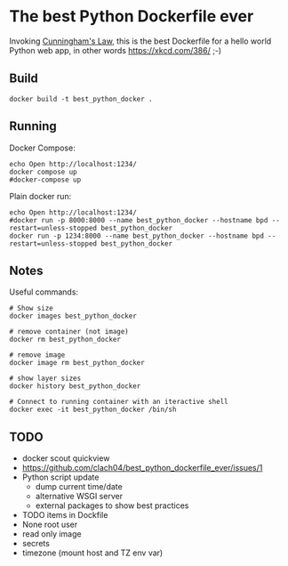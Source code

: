 # The best Python Dockerfile ever

Invoking [Cunningham's Law](https://meta.wikimedia.org/wiki/Cunningham%27s_Law), this is the best Dockerfile for a hello world Python web app, in other words https://xkcd.com/386/ ;-)


## Build

    docker build -t best_python_docker .

## Running

Docker Compose:

    echo Open http://localhost:1234/
    docker compose up
    #docker-compose up

Plain docker run:

    echo Open http://localhost:1234/
    #docker run -p 8000:8000 --name best_python_docker --hostname bpd --restart=unless-stopped best_python_docker
    docker run -p 1234:8000 --name best_python_docker --hostname bpd --restart=unless-stopped best_python_docker

## Notes

Useful commands:

    # Show size
    docker images best_python_docker

    # remove container (not image)
    docker rm best_python_docker

    # remove image
    docker image rm best_python_docker

    # show layer sizes
    docker history best_python_docker

    # Connect to running container with an iteractive shell
    docker exec -it best_python_docker /bin/sh

## TODO

  * docker scout quickview
  * https://github.com/clach04/best_python_dockerfile_ever/issues/1
  * Python script update
      * dump current time/date
      * alternative WSGI server
      * external packages to show best practices
  * TODO items in Dockfile
  * None root user
  * read only image
  * secrets
  * timezone (mount host and TZ env var)
